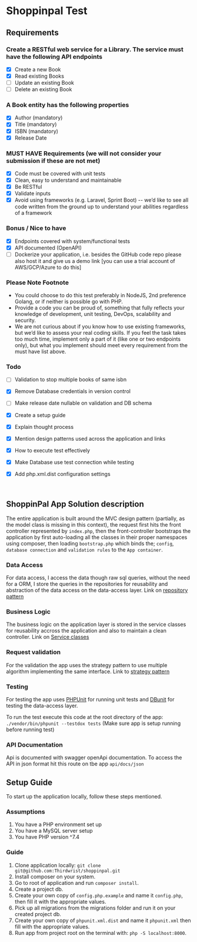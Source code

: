 # Shoppinpal Test

## Requirements

### Create a RESTful web service for a Library. The service must have the following API endpoints

- [x] Create a new Book
- [x] Read existing Books
- [ ] Update an existing Book
- [ ] Delete an existing Book

### A Book entity has the following properties

- [x] Author (mandatory)
- [x] Title (mandatory)
- [x] ISBN (mandatory)
- [x] Release Date

### MUST HAVE Requirements (we will not consider your submission if these are not met)

- [x] Code must be covered with unit tests
- [x] Clean, easy to understand and maintainable
- [x] Be RESTful
- [x] Validate inputs
- [x] Avoid using frameworks (e.g. Laravel, Sprint Boot) -- we’d like to see all code written
from the ground up to understand your abilities regardless of a framework

### Bonus / Nice to have

- [x] Endpoints covered with system/functional tests
- [x] API documented (OpenAPI)
- [ ] Dockerize your application, i.e. besides the GitHub code repo please also host it and
give us a demo link [you can use a trial account of AWS/GCP/Azure to do this]

### Please Note Footnote

- You could choose to do this test preferably in NodeJS, 2nd preference Golang, or if
neither is possible go with PHP.
- Provide a code you can be proud of, something that fully reflects your knowledge of
development, unit testing, DevOps, scalability and security.
- We are not curious about if you know how to use existing frameworks, but we’d like to
assess your real coding skills.
If you feel the task takes too much time, implement only a part of it (like one or two
endpoints only), but what you implement should meet every requirement from the must
have list above.

### Todo

- [ ] Validation to stop multiple books of same isbn
- [x] Remove Database credentials in version control
- [ ] Make release date nullable on validation and DB schema
- [x] Create a setup guide
- [x] Explain thought process
- [x] Mention design patterns used across the application and links
- [x] How to execute test effectively
- [x] Make Database use test connection while testing
- [x] Add php.xml.dist configuration settings  
  
  <br />

## ShoppinPal App Solution description

The entire application is built around the MVC design pattern (partially, as the model class is missing in this context), the request first hits the 
front controller represented by `index.php`, then the front-controller bootstraps the
application by first auto-loading all the classes in their proper namespaces using composer, then loading
`bootstrap.php` which binds the; `config`, `database connection` and `validation rules` to the `App container`.  

### Data Access

 For data access, I access the data though raw sql queries, without the need for a ORM, I store the queries in the 
 repositories for reusability and abstraction of the data access on the data-access layer. Link on [repository pattern](https://makingloops.com/why-should-you-use-the-repository-pattern/) 

### Business Logic

 The business logic on the application layer is stored in the service classes for reusability accross the application
 and also to maintain a clean controller. Link on [Service classes](http://www.imperativedesign.net/insights/what-is-a-service-class-in-php/)

### Request validation

 For the validation the app uses the strategy pattern to use multiple algorithm implementing the same interface.
 Link to [strategy pattern](https://refactoring.guru/design-patterns/strategy/php/example#lang-features)

### Testing

 For testing the app uses [PHPUnit](https://phpunit.de/) for running unit tests and [DBunit](https://phpunit.de/manual/6.5/en/database.html) for testing the data-access layer.

 To run the test execute this code at the root directory of the app:  
    ``./vendor/bin/phpunit --testdox tests`` (Make sure app is setup running before running test)

### API Documentation

Api is documented with swagger openApi documentation. To access the API in json format hit this route on tbe app
`api/docs/json`

## Setup Guide

To start up the application locally, follow these steps mentioned.

### Assumptions

1. You have a PHP environment set up
2. You have a MySQL server setup
3. You have PHP version ^7.4

### Guide

1. Clone application locally: `git clone git@github.com:Thirdwrist/shoppinpal.git`
2. Install composer on your system.
3. Go to root of application and run `composer install`.
4. Create a project db.
5. Create your own copy of `config.php.example` and name it `config.php`, then fill it with the appropriate values.
6. Pick up all migrations from the migrations folder and run it on your created project db.
7. Create your own copy of `phpunit.xml.dist` and name it `phpunit.xml` then fill with the appropriate values.
8. Run app from project root on the terminal with: `php -S localhost:8000`.

